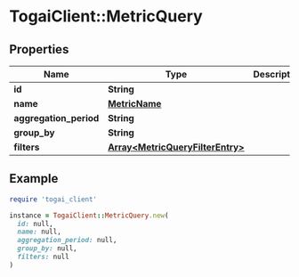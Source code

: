 # TogaiClient::MetricQuery

## Properties

| Name | Type | Description | Notes |
| ---- | ---- | ----------- | ----- |
| **id** | **String** |  |  |
| **name** | [**MetricName**](MetricName.md) |  |  |
| **aggregation_period** | **String** |  |  |
| **group_by** | **String** |  | [optional] |
| **filters** | [**Array&lt;MetricQueryFilterEntry&gt;**](MetricQueryFilterEntry.md) |  | [optional] |

## Example

```ruby
require 'togai_client'

instance = TogaiClient::MetricQuery.new(
  id: null,
  name: null,
  aggregation_period: null,
  group_by: null,
  filters: null
)
```


